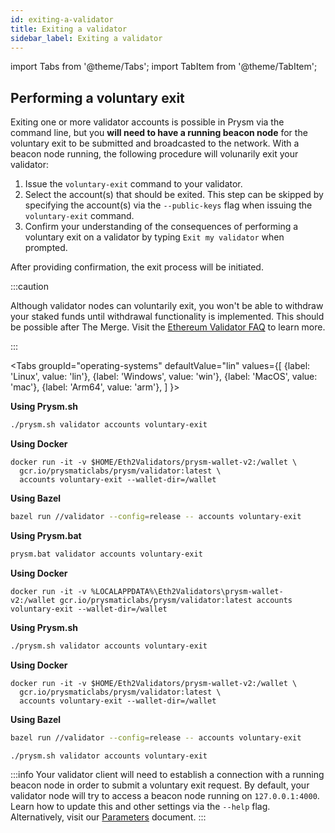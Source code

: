 ```yaml
---
id: exiting-a-validator
title: Exiting a validator
sidebar_label: Exiting a validator
---
```


import Tabs from '@theme/Tabs';
import TabItem from '@theme/TabItem';

## Performing a voluntary exit

Exiting one or more validator accounts is possible in Prysm via the command line, but you **will need to have a running beacon node** for the voluntary exit to be submitted and broadcasted to the network. With a beacon node running, the following procedure will volunarily exit your validator:

 1. Issue the `voluntary-exit` command to your validator.
 2. Select the account(s) that should be exited. This step can be skipped by specifying the account(s) via the `--public-keys` flag when issuing the `voluntary-exit` command.
 3. Confirm your understanding of the consequences of performing a voluntary exit on a validator by typing `Exit my validator` when prompted.

After providing confirmation, the exit process will be initiated.

:::caution 

Although validator nodes can voluntarily exit, you won't be able to withdraw your staked funds until withdrawal functionality is implemented. This should be possible after The Merge. Visit the [Ethereum Validator FAQ](https://launchpad.ethereum.org/en/faq) to learn more.

:::

<Tabs
  groupId="operating-systems"
  defaultValue="lin"
  values={[
    {label: 'Linux', value: 'lin'},
    {label: 'Windows', value: 'win'},
    {label: 'MacOS', value: 'mac'},
    {label: 'Arm64', value: 'arm'},
  ]
}>
<TabItem value="lin">

**Using Prysm.sh**

```bash
./prysm.sh validator accounts voluntary-exit
```

**Using Docker**

```text
docker run -it -v $HOME/Eth2Validators/prysm-wallet-v2:/wallet \
  gcr.io/prysmaticlabs/prysm/validator:latest \
  accounts voluntary-exit --wallet-dir=/wallet
```

**Using Bazel**

```bash
bazel run //validator --config=release -- accounts voluntary-exit
```

</TabItem>
<TabItem value="win">

**Using Prysm.bat**

```bash
prysm.bat validator accounts voluntary-exit
```

**Using Docker**

```text
docker run -it -v %LOCALAPPDATA%\Eth2Validators\prysm-wallet-v2:/wallet gcr.io/prysmaticlabs/prysm/validator:latest accounts voluntary-exit --wallet-dir=/wallet
```

</TabItem>
<TabItem value="mac">

**Using Prysm.sh**

```bash
./prysm.sh validator accounts voluntary-exit
```

**Using Docker**

```text
docker run -it -v $HOME/Eth2Validators/prysm-wallet-v2:/wallet \
  gcr.io/prysmaticlabs/prysm/validator:latest \
  accounts voluntary-exit --wallet-dir=/wallet
```

**Using Bazel**

```bash
bazel run //validator --config=release -- accounts voluntary-exit
```

</TabItem>
<TabItem value="arm">

```bash
./prysm.sh validator accounts voluntary-exit
```

</TabItem>
</Tabs>

:::info
Your validator client will need to establish a connection with a running beacon node in order to submit a voluntary exit request. By default, your validator node will try to access a beacon node running on `127.0.0.1:4000`. Learn how to update this and other settings via the `--help` flag. Alternatively, visit our [Parameters](../prysm-usage/parameters) document.
:::



